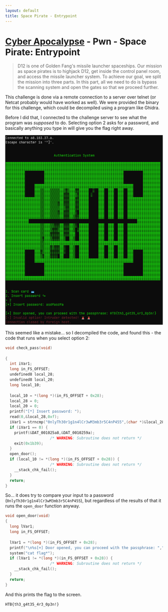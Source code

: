 ```yaml
---
layout: default
title: Space Pirate - Entrypoint
---
```


# [Cyber Apocalypse](index.md) - Pwn - Space Pirate: Entrypoint

> D12 is one of Golden Fang's missile launcher spaceships. Our mission as space pirates is to highjack D12, get inside the control panel room, and access the missile launcher system. To achieve our goal, we split the mission into three parts. In this part, all we need to do is bypass the scanning system and open the gates so that we proceed further. 

This challenge is done via a remote connection to a server over telnet (or Netcat probably would have worked as well).
We were provided the binary for this challenge, which could be decompiled using a program like Ghidra.

Before I did that, I connected to the challenge server to see what the program was *supposed* to do. Selecting option 2 asks for a password, and basically anything you type in will give you the flag right away. 


![Entrypoint screenshot](pwn-entrypoint/screenshot-00.png)

This seemed like a mistake... so I decompiled the code, and found this - the code that runs when you select option 2:

```c++
void check_pass(void)

{
  int iVar1;
  long in_FS_OFFSET;
  undefined8 local_28;
  undefined8 local_20;
  long local_10;
  
  local_10 = *(long *)(in_FS_OFFSET + 0x28);
  local_28 = 0;
  local_20 = 0;
  printf("[*] Insert password: ");
  read(0,&local_28,0xf);
  iVar1 = strncmp("0nlyTh30r1g1n4lCr3wM3mb3r5C4nP455",(char *)&local_28,0xf);
  if (iVar1 == 0) {
    printf(&DAT_001025a8,&DAT_0010259a);
                    /* WARNING: Subroutine does not return */
    exit(0x1b39);
  }
  open_door();
  if (local_10 != *(long *)(in_FS_OFFSET + 0x28)) {
                    /* WARNING: Subroutine does not return */
    __stack_chk_fail();
  }
  return;
}
```
So... it does try to compare your input to a password (`0nlyTh30r1g1n4lCr3wM3mb3r5C4nP455`), but regardless of the results of that it runs the `open_door` function anyway.

```c++
void open_door(void)
{
  long lVar1;
  long in_FS_OFFSET;
  
  lVar1 = *(long *)(in_FS_OFFSET + 0x28);
  printf("\n%s[+] Door opened, you can proceed with the passphrase: ","\x1b[1;32m");
  system("cat flag*");
  if (lVar1 != *(long *)(in_FS_OFFSET + 0x28)) {
                    /* WARNING: Subroutine does not return */
    __stack_chk_fail();
  }
  return;
}
```

And this prints the flag to the screen.

```
HTB{th3_g4t35_4r3_0p3n!}
```
